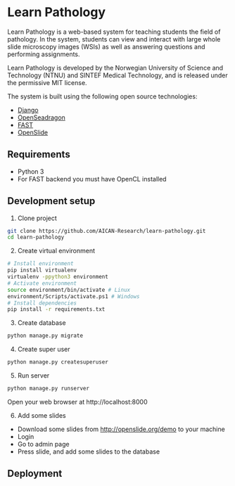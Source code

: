 Learn Pathology
=====================

Learn Pathology is a web-based system for teaching students 
the field of pathology. In the system, students can view and interact with
large whole slide microscopy images (WSIs) as well as answering questions
and performing assignments.

Learn Pathology is developed by the Norwegian University of Science and Technology (NTNU)
and SINTEF Medical Technology, and is released under the permissive MIT license.

The system is built using the following open source technologies:
* [Django](https://www.djangoproject.com/)
* [OpenSeadragon](https://openseadragon.github.io)
* [FAST](https://fast.eriksmistad.no)
* [OpenSlide](https://openslide.org)

Requirements
-------------------
* Python 3
* For FAST backend you must have OpenCL installed

Development setup
-------------------
1. Clone project
```bash
git clone https://github.com/AICAN-Research/learn-pathology.git
cd learn-pathology
```
2. Create virtual environment
```bash
# Install environment
pip install virtualenv
virtualenv -ppython3 environment
# Activate environment
source environment/bin/activate # Linux
environment/Scripts/activate.ps1 # Windows
# Install dependencies
pip install -r requirements.txt
```
3. Create database
```bash
python manage.py migrate
```
4. Create super user
```bash
python manage.py createsuperuser
```
5. Run server
```bash
python manage.py runserver
```
Open your web browser at http://localhost:8000

6. Add some slides
- Download some slides from http://openslide.org/demo to your machine
- Login
- Go to admin page
- Press slide, and add some slides to the database

Deployment
-------------------